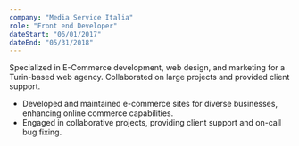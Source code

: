 ```yaml
---
company: "Media Service Italia"
role: "Front end Developer"
dateStart: "06/01/2017"
dateEnd: "05/31/2018"
---
```


Specialized in E-Commerce development, web design, and marketing for a Turin-based web agency. Collaborated on large projects and provided client support.

- Developed and maintained e-commerce sites for diverse businesses, enhancing online commerce capabilities.
- Engaged in collaborative projects, providing client support and on-call bug fixing.

